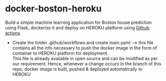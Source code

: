 # docker-boston-heroku
Build a simple machine learning application for Boston house prediction using Flask, dockerize it and deploy on HEROKU platform using <ins>Github actions</ins>

- Create the folder .github/workflows and create main.yaml --> this file contains all the info necessary to push the docker image in the form 
of container to HEROKU platform for deployment.</br> This file is already available in open source and can be modified as per our requirement.
Hence, whenever a change occurs in the branch of this repo, docker image is built, pushed & deployed automatically to HEROKU


